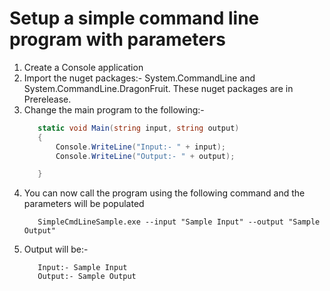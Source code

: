 ﻿# Setup a simple command line program with parameters

1. Create a Console application
2. Import the nuget packages:- System.CommandLine and System.CommandLine.DragonFruit.
   These nuget packages are in Prerelease.
3. Change the main program to the following:-
    ```c#
       static void Main(string input, string output)
       {
           Console.WriteLine("Input:- " + input);
           Console.WriteLine("Output:- " + output);

       }
    ```
4. You can now call the program using the following command and the parameters will be populated
    ```text
       SimpleCmdLineSample.exe --input "Sample Input" --output "Sample Output"
    ```
5. Output will be:-
    ```text
       Input:- Sample Input
       Output:- Sample Output
    ```